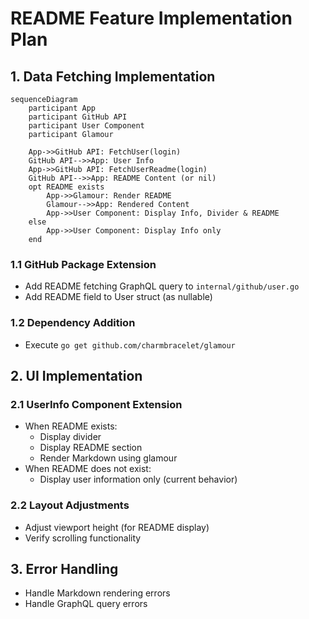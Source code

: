 # README Feature Implementation Plan

## 1. Data Fetching Implementation

```mermaid
sequenceDiagram
    participant App
    participant GitHub API
    participant User Component
    participant Glamour

    App->>GitHub API: FetchUser(login)
    GitHub API-->>App: User Info
    App->>GitHub API: FetchUserReadme(login)
    GitHub API-->>App: README Content (or nil)
    opt README exists
        App->>Glamour: Render README
        Glamour-->>App: Rendered Content
        App->>User Component: Display Info, Divider & README
    else
        App->>User Component: Display Info only
    end
```

### 1.1 GitHub Package Extension
- Add README fetching GraphQL query to `internal/github/user.go`
- Add README field to User struct (as nullable)

### 1.2 Dependency Addition
- Execute `go get github.com/charmbracelet/glamour`

## 2. UI Implementation

### 2.1 UserInfo Component Extension
- When README exists:
  - Display divider
  - Display README section
  - Render Markdown using glamour
- When README does not exist:
  - Display user information only (current behavior)

### 2.2 Layout Adjustments
- Adjust viewport height (for README display)
- Verify scrolling functionality

## 3. Error Handling
- Handle Markdown rendering errors
- Handle GraphQL query errors
